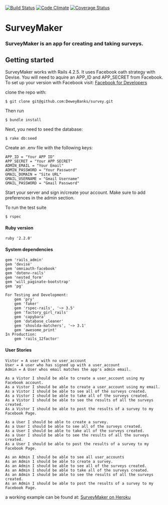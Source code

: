 [![Build Status](https://travis-ci.org/DeweyBanks/Survey2.svg?branch=master)](https://travis-ci.org/DeweyBanks/Survey2)
[![Code Climate](https://codeclimate.com/github/DeweyBanks/Survey2/badges/gpa.svg)](https://codeclimate.com/github/DeweyBanks/Survey2)
[![Coverage Status](https://coveralls.io/repos/github/DeweyBanks/Survey2/badge.svg?branch=master)](https://coveralls.io/github/DeweyBanks/Survey2?branch=master)

# SurveyMaker

### SurveyMaker is an app for creating and taking surveys.



## Getting started

SurveyMaker works with Rails 4.2.5. It uses Facebook oath strategy with Devise.
You will need to aquire an APP_ID and APP_SECRET from Facebook.
To set up your version with Facebook visit:
[Facebook for Developers](https://developers.facebook.com/)

 clone the repo with:

```console
$ git clone git@github.com:DeweyBanks/survey.git
```

Then run
```console
$ bundle install
```

Next, you need to seed the database:

```console
$ rake db:seed
```

Create an .env file with the following keys:
```
APP_ID = "Your APP ID"
APP_SECRET = "Your APP SECRET"
ADMIN_EMAIL = "Your Email"
ADMIN_PASSWORD = "Your Password"
GMAIL_DOMAIN = "Site URL"
GMAIL_USERNAME = "Gmail Username"
GMAIL_PASSWORD = "Gmail Password"
```

Start your server and sign in/create your account. Make sure to add preferences
in the admin section.

To run the test suite
```console
$ rspec
```

#### Ruby version
    ruby '2.2.0'

#### System dependencies
    gem 'rails_admin'
    gem 'devise'
    gem 'omniauth-facebook'
    gem 'dotenv-rails'
    gem 'nested_form'
    gem 'will_paginate-bootstrap'
    gem 'pg'

    For Testing and Development:
        gem 'pry'
        gem 'faker'
        gem 'rspec-rails', '~> 3.5'
        gem 'factory_girl_rails'
        gem 'capybara'
        gem 'database_cleaner'
        gem 'shoulda-matchers', '~> 3.1'
        gem 'awesome_print'
    In Production:
        gem 'rails_12factor'

#### User Stories
    Vistor = A user with no user_account
    User = A user who has signed up with a user_account
    Admin = A User whos email matches the app's admin email.

    As a Vistor I should be able to create a user_account using my Facebook account.
    As a Vistor I should be able to create a user_account using my email.
    As a Vistor I should be able to see all of the surveys created.
    As a Vistor I should be able to take all of the surveys created.
    As a Vistor I should be able to see the results of all the surveys created.
    As a Vistor I should be able to post the results of a survey to my Facebook Page.

    As a User I should be able to create a survey.
    As a User I should be able to see all of the surveys created.
    As a User I should be able to take all of the surveys created.
    As a User I should be able to see the results of all the surveys created.
    As a User I should be able to post the results of a survey to my Facebook Page.

    As an Admin I should be able to see all user_accounts
    As an Admin I should be able to create a survey.
    As an Admin I should be able to see all of the surveys created.
    As an Admin I should be able to take all of the surveys created.
    As an Admin I should be able to see the results of all the surveys created.
    As an Admin I should be able to post the results of a survey to my Facebook Page.


a working example can be found at:
[SurveyMaker on Heroku](https://survey-constructor.herokuapp.com/ "Survey Maker")


